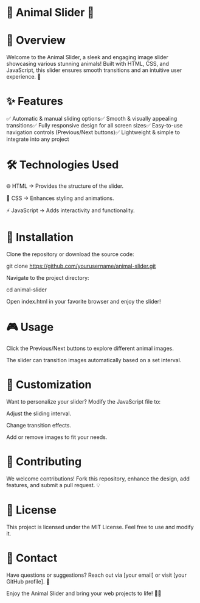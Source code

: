 # 🦁 Animal Slider 🐾

# 🎯 Overview

Welcome to the Animal Slider, a sleek and engaging image slider showcasing various stunning animals! Built with HTML, CSS, and JavaScript, this slider ensures smooth transitions and an intuitive user experience. 🌟

# ✨ Features

✅ Automatic & manual sliding options✅ Smooth & visually appealing transitions✅ Fully responsive design for all screen sizes✅ Easy-to-use navigation controls (Previous/Next buttons)✅ Lightweight & simple to integrate into any project

# 🛠 Technologies Used

🌐 HTML → Provides the structure of the slider.

🎨 CSS → Enhances styling and animations.

⚡ JavaScript → Adds interactivity and functionality.

# 🚀 Installation

Clone the repository or download the source code:

git clone https://github.com/yourusername/animal-slider.git

Navigate to the project directory:

cd animal-slider

Open index.html in your favorite browser and enjoy the slider!

# 🎮 Usage

Click the Previous/Next buttons to explore different animal images.

The slider can transition images automatically based on a set interval.

# 🎨 Customization
 
Want to personalize your slider? Modify the JavaScript file to:

Adjust the sliding interval.

Change transition effects.

Add or remove images to fit your needs.

# 🤝 Contributing

We welcome contributions! Fork this repository, enhance the design, add features, and submit a pull request. 💡

# 📜 License

This project is licensed under the MIT License. Feel free to use and modify it.

# 📩 Contact

Have questions or suggestions? Reach out via [your email] or visit [your GitHub profile]. 📨

Enjoy the Animal Slider and bring your web projects to life! 🦊🎢


